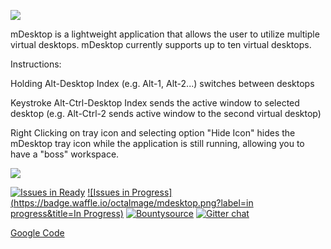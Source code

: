 ![](https://cloudup.com/c9IqLZu0HNA+)

mDesktop is a lightweight application that allows the user to utilize multiple virtual desktops. mDesktop currently supports up to ten virtual desktops.

Instructions:

Holding Alt-Desktop Index (e.g. Alt-1, Alt-2...) switches between desktops

Keystroke Alt-Ctrl-Desktop Index sends the active window to selected desktop (e.g. Alt-Ctrl-2 sends active window to the second virtual desktop)

Right Clicking on tray icon and selecting option "Hide Icon" hides the mDesktop tray icon while the application is still running, allowing you to have a "boss" workspace.

[![](http://pr.ojectblue.com/download-buttons01.png)](http://getmdesktop.com)

[![Issues in Ready](https://badge.waffle.io/octalmage/mdesktop.png?label=ready&title=Ready)](https://waffle.io/octalmage/mdesktop) [![Issues in Progress](https://badge.waffle.io/octalmage/mdesktop.png?label=in progress&title=In Progress)](https://waffle.io/octalmage/mdesktop) [![Bountysource](https://www.bountysource.com/badge/tracker?tracker_id=1897034)](https://www.bountysource.com/trackers/1897034-mdesktop?utm_source=1897034&utm_medium=shield&utm_campaign=TRACKER_BADGE) [![Gitter chat](https://badges.gitter.im/octalmage/mDesktop.png)](https://gitter.im/octalmage/mDesktop)

[Google Code](https://code.google.com/p/mdesktop/)
